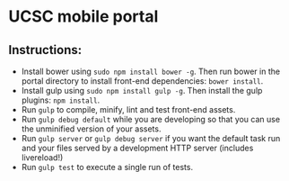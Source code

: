 # UCSC mobile portal

## Instructions:
* Install bower using ```sudo npm install bower -g```. Then run bower in the portal directory to install 
  front-end dependencies: ```bower install```.
* Install gulp using ```sudo npm install gulp -g```. Then install the gulp plugins: ```npm install```.
* Run ```gulp``` to compile, minify, lint and test front-end assets.
* Run ```gulp debug default``` while you are developing so that you can use the unminified version of your assets.
* Run ```gulp server``` or ```gulp debug server``` if you want the default task run and your files served by a 
  development HTTP server (includes livereload!)
* Run ```gulp test``` to execute a single run of tests.
